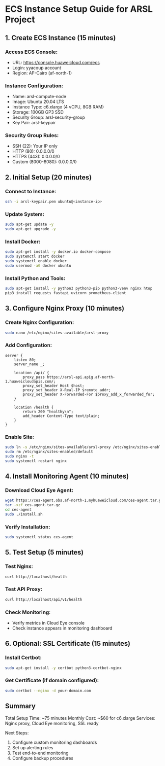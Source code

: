 
# ECS Instance Setup Guide for ARSL Project

## 1. Create ECS Instance (15 minutes)

### Access ECS Console:
- URL: https://console.huaweicloud.com/ecs
- Login: yyacoup account
- Region: AF-Cairo (af-north-1)

### Instance Configuration:
- Name: arsl-compute-node
- Image: Ubuntu 20.04 LTS
- Instance Type: c6.xlarge (4 vCPU, 8GB RAM)
- Storage: 100GB GP3 SSD
- Security Group: arsl-security-group
- Key Pair: arsl-keypair

### Security Group Rules:
- SSH (22): Your IP only
- HTTP (80): 0.0.0.0/0
- HTTPS (443): 0.0.0.0/0
- Custom (8000-8080): 0.0.0.0/0

## 2. Initial Setup (20 minutes)

### Connect to Instance:
```bash
ssh -i arsl-keypair.pem ubuntu@<instance-ip>
```

### Update System:
```bash
sudo apt-get update -y
sudo apt-get upgrade -y
```

### Install Docker:
```bash
sudo apt-get install -y docker.io docker-compose
sudo systemctl start docker
sudo systemctl enable docker
sudo usermod -aG docker ubuntu
```

### Install Python and Tools:
```bash
sudo apt-get install -y python3 python3-pip python3-venv nginx htop
pip3 install requests fastapi uvicorn prometheus-client
```

## 3. Configure Nginx Proxy (10 minutes)

### Create Nginx Configuration:
```bash
sudo nano /etc/nginx/sites-available/arsl-proxy
```

### Add Configuration:
```nginx
server {
    listen 80;
    server_name _;
    
    location /api/ {
        proxy_pass https://arsl-api.apig.af-north-1.huaweicloudapis.com/;
        proxy_set_header Host $host;
        proxy_set_header X-Real-IP $remote_addr;
        proxy_set_header X-Forwarded-For $proxy_add_x_forwarded_for;
    }
    
    location /health {
        return 200 "healthy\n";
        add_header Content-Type text/plain;
    }
}
```

### Enable Site:
```bash
sudo ln -s /etc/nginx/sites-available/arsl-proxy /etc/nginx/sites-enabled/
sudo rm /etc/nginx/sites-enabled/default
sudo nginx -t
sudo systemctl restart nginx
```

## 4. Install Monitoring Agent (10 minutes)

### Download Cloud Eye Agent:
```bash
wget https://ces-agent.obs.af-north-1.myhuaweicloud.com/ces-agent.tar.gz
tar -xzf ces-agent.tar.gz
cd ces-agent
sudo ./install.sh
```

### Verify Installation:
```bash
sudo systemctl status ces-agent
```

## 5. Test Setup (5 minutes)

### Test Nginx:
```bash
curl http://localhost/health
```

### Test API Proxy:
```bash
curl http://localhost/api/v1/health
```

### Check Monitoring:
- Verify metrics in Cloud Eye console
- Check instance appears in monitoring dashboard

## 6. Optional: SSL Certificate (15 minutes)

### Install Certbot:
```bash
sudo apt-get install -y certbot python3-certbot-nginx
```

### Get Certificate (if domain configured):
```bash
sudo certbot --nginx -d your-domain.com
```

## Summary

Total Setup Time: ~75 minutes
Monthly Cost: ~$60 for c6.xlarge
Services: Nginx proxy, Cloud Eye monitoring, SSL ready

Next Steps:
1. Configure custom monitoring dashboards
2. Set up alerting rules
3. Test end-to-end monitoring
4. Configure backup procedures
